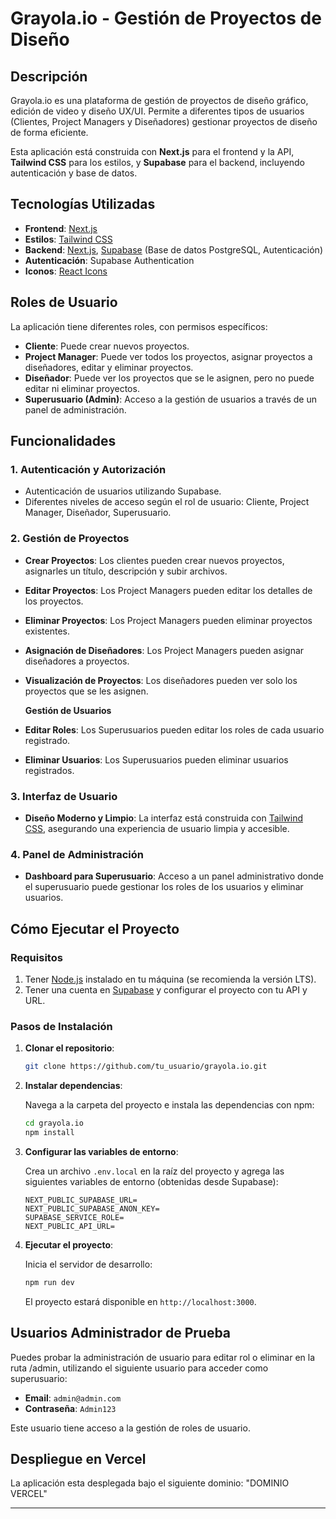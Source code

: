 # Grayola.io - Gestión de Proyectos de Diseño

## Descripción

Grayola.io es una plataforma de gestión de proyectos de diseño gráfico, edición de video y diseño UX/UI. Permite a diferentes tipos de usuarios (Clientes, Project Managers y Diseñadores) gestionar proyectos de diseño de forma eficiente.

Esta aplicación está construida con **Next.js** para el frontend y la API, **Tailwind CSS** para los estilos, y **Supabase** para el backend, incluyendo autenticación y base de datos.

## Tecnologías Utilizadas

-   **Frontend**: [Next.js](https://nextjs.org/)
-   **Estilos**: [Tailwind CSS](https://tailwindcss.com/)
-   **Backend**: [Next.js](https://nextjs.org/), [Supabase](https://supabase.io/) (Base de datos PostgreSQL, Autenticación)
-   **Autenticación**: Supabase Authentication
-   **Iconos**: [React Icons](https://react-icons.github.io/react-icons/)

## Roles de Usuario

La aplicación tiene diferentes roles, con permisos específicos:

-   **Cliente**: Puede crear nuevos proyectos.
-   **Project Manager**: Puede ver todos los proyectos, asignar proyectos a diseñadores, editar y eliminar proyectos.
-   **Diseñador**: Puede ver los proyectos que se le asignen, pero no puede editar ni eliminar proyectos.
-   **Superusuario (Admin)**: Acceso a la gestión de usuarios a través de un panel de administración.

## Funcionalidades

### 1. **Autenticación y Autorización**

-   Autenticación de usuarios utilizando Supabase.
-   Diferentes niveles de acceso según el rol de usuario: Cliente, Project Manager, Diseñador, Superusuario.

### 2. **Gestión de Proyectos**

-   **Crear Proyectos**: Los clientes pueden crear nuevos proyectos, asignarles un título, descripción y subir archivos.
-   **Editar Proyectos**: Los Project Managers pueden editar los detalles de los proyectos.
-   **Eliminar Proyectos**: Los Project Managers pueden eliminar proyectos existentes.
-   **Asignación de Diseñadores**: Los Project Managers pueden asignar diseñadores a proyectos.
-   **Visualización de Proyectos**: Los diseñadores pueden ver solo los proyectos que se les asignen.

       **Gestión de Usuarios**

-   **Editar Roles**: Los Superusuarios pueden editar los roles de cada usuario registrado.
-   **Eliminar Usuarios**: Los Superusuarios pueden eliminar usuarios registrados.

### 3. **Interfaz de Usuario**

-   **Diseño Moderno y Limpio**: La interfaz está construida con [Tailwind CSS](https://tailwindcss.com/), asegurando una experiencia de usuario limpia y accesible.

### 4. **Panel de Administración**

-   **Dashboard para Superusuario**: Acceso a un panel administrativo donde el superusuario puede gestionar los roles de los usuarios y eliminar usuarios.

## Cómo Ejecutar el Proyecto

### Requisitos

1. Tener [Node.js](https://nodejs.org/) instalado en tu máquina (se recomienda la versión LTS).
2. Tener una cuenta en [Supabase](https://supabase.io/) y configurar el proyecto con tu API y URL.

### Pasos de Instalación

1. **Clonar el repositorio**:

    ```bash
    git clone https://github.com/tu_usuario/grayola.io.git
    ```

2. **Instalar dependencias**:

    Navega a la carpeta del proyecto e instala las dependencias con npm:

    ```bash
    cd grayola.io
    npm install
    ```

3. **Configurar las variables de entorno**:

    Crea un archivo `.env.local` en la raíz del proyecto y agrega las siguientes variables de entorno (obtenidas desde Supabase):

    ```env
    NEXT_PUBLIC_SUPABASE_URL=
    NEXT_PUBLIC_SUPABASE_ANON_KEY=
    SUPABASE_SERVICE_ROLE=
    NEXT_PUBLIC_API_URL=
    ```

4. **Ejecutar el proyecto**:

    Inicia el servidor de desarrollo:

    ```bash
    npm run dev
    ```

    El proyecto estará disponible en `http://localhost:3000`.

## Usuarios Administrador de Prueba

Puedes probar la administración de usuario para editar rol o eliminar en la ruta /admin, utilizando el siguiente usuario para acceder como superusuario:

-   **Email**: `admin@admin.com`
-   **Contraseña**: `Admin123`

Este usuario tiene acceso a la gestión de roles de usuario.

## Despliegue en Vercel

La aplicación esta desplegada bajo el siguiente dominio:
"DOMINIO VERCEL"

---
